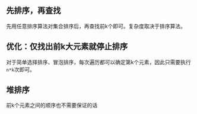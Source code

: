 ## 先排序，再查找

先用任意排序算法对集合排序后，再查找前k个即可。复杂度取决于排序算法。

## 优化：仅找出前k大元素就停止排序

对于简单选择排序、冒泡排序，每次遍历都可以确定第k个元素，因此只需要执行`n*k`次即可。

## 堆排序

前k个元素之间的顺序也不需要保证的话
